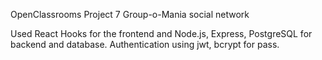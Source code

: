 OpenClassrooms Project 7
Group-o-Mania social network

Used React Hooks for the frontend and Node.js, Express, PostgreSQL for backend and database.
Authentication using jwt, bcrypt for pass.